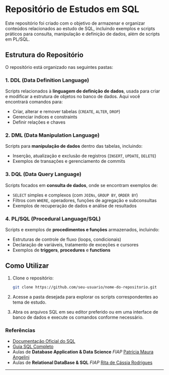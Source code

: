 # Repositório de Estudos em SQL

Este repositório foi criado com o objetivo de armazenar e organizar conteúdos relacionados ao estudo de SQL, incluindo exemplos e scripts práticos para consulta, manipulação e definição de dados, além de scripts em PL/SQL.

## Estrutura do Repositório

O repositório está organizado nas seguintes pastas:

### 1. **DDL** (Data Definition Language)
Scripts relacionados à **linguagem de definição de dados**, usada para criar e modificar a estrutura de objetos no banco de dados. Aqui você encontrará comandos para:

- Criar, alterar e remover tabelas (`CREATE`, `ALTER`, `DROP`)
- Gerenciar índices e constraints
- Definir relações e chaves

### 2. **DML** (Data Manipulation Language)
Scripts para **manipulação de dados** dentro das tabelas, incluindo:

- Inserção, atualização e exclusão de registros (`INSERT`, `UPDATE`, `DELETE`)
- Exemplos de transações e gerenciamento de commits

### 3. **DQL** (Data Query Language)
Scripts focados em **consulta de dados**, onde se encontram exemplos de:

- `SELECT` simples e complexos (com `JOINs`, `GROUP BY`, `ORDER BY`)
- Filtros com `WHERE`, operadores, funções de agregação e subconsultas
- Exemplos de recuperação de dados e análise de resultados

### 4. **PL/SQL** (Procedural Language/SQL)
Scripts e exemplos de **procedimentos e funções** armazenados, incluindo:

- Estruturas de controle de fluxo (loops, condicionais)
- Declaração de variáveis, tratamento de exceções e cursores
- Exemplos de **triggers**, **procedures** e **functions**

## Como Utilizar

1. Clone o repositório:
    ```bash
    git clone https://github.com/seu-usuario/nome-do-repositorio.git
    ```

2. Acesse a pasta desejada para explorar os scripts correspondentes ao tema de estudo.

3. Abra os arquivos SQL em seu editor preferido ou em uma interface de banco de dados e execute os comandos conforme necessário.

### Referências

- [Documentação Oficial do SQL](https://dev.mysql.com/doc/)
- [Guia SQL Completo](https://www.sqltutorial.org/)
- Aulas de **Database Application & Data Science** *FIAP* [Patrícia Maura Angelini](https://www.linkedin.com/in/patriciaangelini/)
- Aulas de **Relational DataBase & SQL** *FIAP* [Rita de Cássia Rodrigues](https://www.linkedin.com/in/ritacrodrigues/)


---

